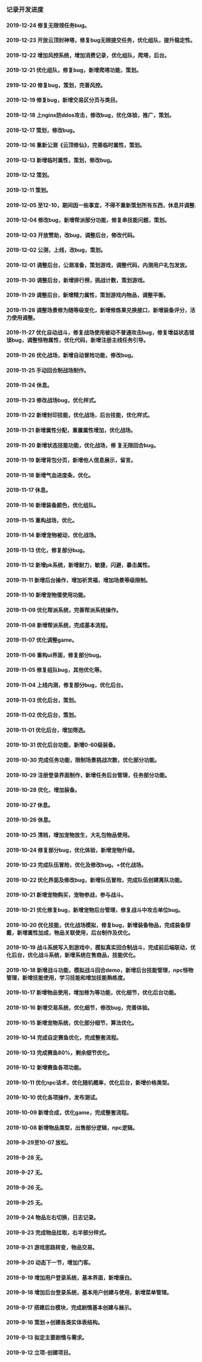 ### 记录开发进度
#### 2019-12-24 修复无限领任务bug。
#### 2019-12-23 开放云顶封神塔，修复bug无限提交任务，优化组队，提升稳定性。
#### 2019-12-22 增加风控系统，增加消费记录，优化组队，爬塔，后台。
#### 2019-12-21 优化组队，修复bug，新增爬塔功能，策划。
#### 2919-12-20 修复bug，策划，完善风控。
#### 2019-12-19 修复bug，新增交易区分页与类目。
#### 2019-12-18 上nginx防ddos攻击，修改bug，优化体验，推广，策划。
#### 2019-12-17 策划，修改bug。
#### 2019-12-16 重新公测《云顶修仙》，完善临时属性，策划。
#### 2019-12-13 新增临时属性，策划，修改bug。
#### 2019-12-12 策划。
#### 2019-12-11 策划。
#### 2019-12-05 至12-10，期间因一些事宜，不得不重新策划所有东西，休息并调整.
#### 2019-12-04 修改bug，新增帮派部分功能，修复串技能问题，策划。
#### 2019-12-03 开放赞助，改bug，调整后台，修改代码。
#### 2019-12-02 公测，上线，改bug，策划。
#### 2019-12-01 调整后台，公测准备，策划游戏，调整代码，内测用户礼包发放。
#### 2019-11-30 调整后台，新增排行榜，挑战计数，策划游戏。
#### 2019-11-29 调整后台，新增精力属性，策划游戏内物品，调整平衡。
#### 2019-11-28 调整场景修为随等级变化，新增修炼果兑换接口，新增装备评分，活力使用调整。
#### 2019-11-27 优化自动战斗，修复战场使用被动不普通攻击bug，修复增益状态错误bug，调整怪物属性，优化代码，新增注册主线任务引导。
#### 2019-11-26 优化战场，新增自动冒险功能，修改bug。
#### 2019-11-25 手动回合制战场制作。
#### 2019-11-24 休息。
#### 2019-11-23 修改战场bug，优化样式。
#### 2019-11-22 新增封印技能，优化战场，后台技能，优化样式。
#### 2019-11-21 新增属性分配，重置属性增加，优化战场。
#### 2019-11-20 新增状态技能功能，优化战场，修 复无限回合bug。
#### 2019-11-19 新增背包分页，新增他人信息展示，留言。
#### 2019-11-18 新增气血进度条，优化。
#### 2019-11-17 休息。
#### 2019-11-16 新增装备颜色，优化组队。
#### 2019-11-15 重构战场，优化。
#### 2019-11-14 新增宠物被动，优化战场。
#### 2019-11-13 优化，修复部分bug。
#### 2019-11-12 新增pk系统，新增耐力，敏捷，闪避，暴击属性。
#### 2019-11-11 新增后台操作，增加祈灵福，增加场景等级限制。
#### 2019-11-10 新增宠物蛋使用功能。
#### 2019-11-09 优化帮派系统，完善帮派系统操作。
#### 2019-11-08 新增帮派系统，完成基本流程。
#### 2019-11-07 优化调整game。
#### 2019-11-06 重构ui界面，修复部分bug。
#### 2019-11-05 修复组队bug，其他优化等。
#### 2019-11-04 上线内测，修复部分bug，优化后台。
#### 2019-11-03 优化后台，策划。
#### 2019-11-02 优化后台，策划。
#### 2019-11-01 优化后台，增加筛选。
#### 2019-10-31 优化后台功能，新增0-60级装备。
#### 2019-10-30 完成任务功能，限制场景挑战次数，优化部分功能。
#### 2019-10-29 注册登录界面制作，新增任务后台管理，任务部分功能。
#### 2019-10-28 优化，增加装备。
#### 2019-10-27 休息。
#### 2019-10-26 休息。
#### 2019-10-25 清档，增加宠物放生，大礼包物品使用。
#### 2019-10-24 修复部分bug，优化体验，新增宠物升级。
#### 2019-10-23 完成队伍冒险，优化及修改bug。+优化战场。
#### 2019-10-22 优化界面及修改bug，新增队伍冒险，完成队伍创建离队功能。
#### 2019-10-21 新增宠物购买，宠物参战，参与战斗。
#### 2019-10-21 优化修复bug，新增宠物后台管理，修复战斗中攻击单位bug。
#### 2019-10-20 优化技能，优化战场模拟，修复bug，新增装备物品，完成装备穿戴，新增属性加成，物品关联使用，后台制作及优化。
#### 2019-10-19 战斗系统写入到游戏中，模拟真实回合制战斗，完成前后端联动，优化后台，优化战斗系统，新增系统在售商品，技能优化。
#### 2019-10-18 新增战斗功能，模拟战斗回合demo，新增后台技能管理，npc怪物管理，新增技能使用，学习技能和增加技能熟练度。
#### 2019-10-17 新增物品使用，增加修为等功能，优化细节，优化后台功能。
#### 2019-10-16 新增交易系统，优化细节，修改bug，完善体验。
#### 2019-10-15 新增宠物系统，优化部分细节，算法优化。
#### 2019-10-14 完成自定赛鱼优化，完成整套流程。
#### 2019-10-13 完成赛鱼80%，剩余细节优化。
#### 2019-10-12 新增赛鱼各项功能。
#### 2019-10-11 优化npc话术，优化随机概率，优化后台，新增价格类型。
#### 2019-10-10 优化各项操作，发布测试。
#### 2019-10-09 新增合成，优化game，完成整套流程。
#### 2019-10-08 新增物品类型，出售部分逻辑，npc逻辑。
#### 2019-9-29至10-07 放松。
#### 2019-9-28 无。
#### 2019-9-27 无。
#### 2019-9-26 无。
#### 2019-9-25 无。
#### 2019-9-24 物品左右切换，日志记录。
#### 2019-9-23 完成物品拉取，右半部分样式。
#### 2019-9-21 游戏思路转变，物品交易。
#### 2019-9-20 动态下一节，增加门客。
#### 2019-9-19 增加用户登录系统，基本界面，新增唐白。
#### 2019-9-18 增加后台登录系统，基本用户创建与使用，新增菜单管理。
#### 2019-9-17 搭建后台模块，完成剧情基本创建与展示。
#### 2019-9-16 策划->创建各类实体表结构。
#### 2019-9-13 拟定主要剧情与需求。
#### 2019-9-12 立项-创建项目。